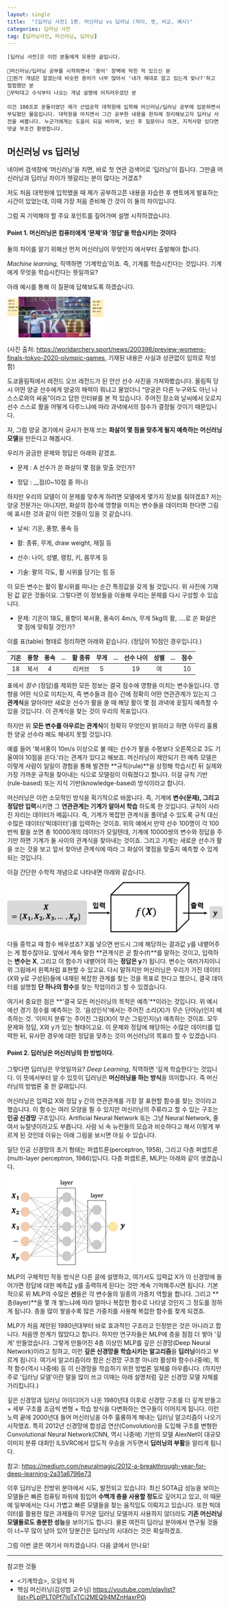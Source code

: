 ```yaml
---
layout: single
title:  "[딥러닝 사전] 1편. 머신러닝 vs 딥러닝 (차이, 뜻, 비교, 예시)"
categories: 딥러닝 사전
tag: [딥러닝사전, 머신러닝, 딥러닝]
---
```



```
[딥러닝 사전]은 이런 분들에게 유용한 글입니다.

🙋머신러닝/딥러닝 공부를 시작하면서 '용어' 장벽에 막힌 적 있으신 분
🙋🏽뭔가 개념은 알겠는데 비슷한 용어가 너무 많아서 '내가 제대로 알고 있는게 맞나?'하고 찝찝했던 분
🙋무턱대고 수식부터 나오는 개념 설명에 어지러우셨던 분

이건 100프로 문돌이였던 제가 산업공학 대학원에 입학해 머신러닝/딥러닝 공부에 입문하면서 부딪혔던 물음입니다. 대학원을 마치면서 그간 공부한 내용을 한차례 정리해보고자 딥러닝 사전을 써봅니다. 누군가에게는 도움이 되길 바라며, 보신 후 질문이나 의견, 지적사항 있다면 댓글 무조건 환영합니다. 
```



## 머신러닝 vs 딥러닝

네이버 검색창에 ‘머신러닝’을 치면, 바로 첫 연관 검색어로 ‘딥러닝’이 뜹니다. 그만큼 머신러닝과 딥러닝 차이가 헷갈리는 분이 많다는 거겠죠?

저도 처음 대학원에 입학했을 때 제가 공부하고픈 내용을 자습한 후 멘토에게 발표하는 시간이 있었는데, 이때 가장 처음 준비해 간 것이 이 둘의 차이입니다.

그럼 꼭 기억해야 할 주요 포인트를 짚어가며 설명 시작하겠습니다.

#### Point 1. 머신러닝은 컴퓨터에게 ‘문제’와 ‘정답’을 학습시키는 것이다

둘의 차이를 알기 위해선 먼저 머신러닝이 무엇인지 에서부터 출발해야 합니다. 

*Machine learning*, 직역하면 ‘기계학습’이죠. 즉, 기계를 학습시킨다는 것입니다. 기계에게 무엇을 학습시킨다는 뜻일까요?

아래 예시를 통해 이 질문에 답해보도록 하겠습니다. 

<img src="../images/2022-01-17-dldict/ansan1.png" alt="ansan1" style="zoom:22%;" />

(사진 출처: https://worldarchery.sport/news/200398/preview-womens-finals-tokyo-2020-olympic-games, 기재된 내용은 사실과 상관없이 임의로 작성함)

도쿄올림픽에서 레전드 오브 레전드가 된 안산 선수 사진을 가져와봤습니다. 올림픽 당시 어떤 양궁 선수에게 양궁의 매력이 뭐냐고 물었더니 “양궁은 다른 누구와도 아닌 나 스스로와의 싸움”이라고 답한 인터뷰를 본 적 있습니다. 주어진 장소와 날씨에서 오로지 선수 스스로 활을 어떻게 다루느냐에 따라 과녁에서의 점수가 결정될 것이기 때문입니다.

자, 그럼 양궁 경기에서 궁사가 현재 쏘는 **화살이 몇 점을 맞추게 될지 예측하는 머신러닝 모델**을 만든다고 해봅시다.

우리가 궁금한 문제와 정답은 아래와 같겠죠.

+ 문제 : A 선수가 쏜 화살이 몇 점을 맞출 것인가?

+ 정답 : __점(0~10점 중 하나)

하지만 우리의 모델이 이 문제를 맞추게 하려면 모델에게 몇가지 정보를 줘야겠죠? 저는 양궁 전문가는 아니지만, 화살의 점수에 영향을 미치는 변수들을 데이터화 한다면 그림에 표시한 것과 같이 이런 것들이 있을 것 같습니다.

+ 날씨: 기온, 풍향, 풍속 등

+ 활: 종류, 무게, draw weight, 재질 등

+ 선수: 나이, 성별, 랭킹, 키, 몸무게 등

+ 기술: 팔의 각도, 활 시위를 당기는 힘 등

이 모든 변수는 활이 활시위를 떠나는 순간 특정값을 갖게 될 것입니다. 위 사진에 기재된 값 같은 것들이요. 그렇다면 이 정보들을 이용해 우리는 문제를 다시 구성할 수 있습니다. 

- 문제: 기온이 18도, 풍향이 북서풍, 풍속이 4m/s, 무게 5kg의 활, ….로 쏜 화살은 몇 점에 맞춰질 것인가?

이를 표(table) 형태로 정리하면 아래와 같습니다. (정답이 10점인 경우입니다.)

| 기온 | 풍향 | 풍속 | ...  | 활 종류 | 무게 | ...  | 선수 나이 | 성별 | ...  | 점수 |
| :--: | :--: | :--: | :--: | :-----: | :--: | ---- | :-------: | :--: | ---- | :--: |
|  18  | 북서 |  4   |      | 리커브  |  5   |      |    19     |  여  |      |  10  |

표에서 *점수* (정답)를 제외한 모든 정보는 결국 점수에 영향을 미치는 변수들입니다. 영향을 어떤 식으로 미치는지, 즉 변수들과 점수 간에 정확히 어떤 연관관계가 있는지 그 **관계식**을 알아야만 새로운 선수가 활을 쏠 때 해당 활이 몇 점 과녁에 꽂힐지 예측할 수 있을 것입니다. 이 관계식을 찾는 것이 우리의 목표입니다.

하지만 위 **모든 변수를 아우르는 관계식**이 정확히 무엇인지 밝히라고 하면 아무리 훌륭한 양궁 선수라 해도 해내지 못할 것입니다. 

예를 들어 '북서풍이 10m/s 이상으로 불 때는 선수가 팔을 수평보다 오른쪽으로 3도 기울여야 10점을 쏜다.'라는 관계가 있다고 해보죠. 머신러닝이 제안되기 전 예측 모델은 이렇게 사람이 일일이 경험을 통해 발견한 **규칙(rule)**을 상정해 학습시킨 뒤 실제와 가장 가까운 규칙을 찾아내는 식으로 모델링이 이뤄졌다고 합니다. 이걸 규칙 기반(rule-based) 또는 지식 기반(knowledge-based) 방식이라고 합니다. 

머신러닝은 이런 소모적인 방식을 획기적으로 바꿉니다. 즉, 기계에 **변수(문제), 그리고 정답만 입력**시키면 그 **연관관계는 기계가 알아서 학습** 하도록 한 것입니다. 규칙이 사라진 자리는 데이터가 메웁니다. 즉, 기계가 복잡한 관계식을 풀어낼 수 있도록 규칙 대신 수많은 데이터('빅데이터')를 입력하는 것이죠.  위의 예에서 만약 선수 100명이 각 100번씩 활을 쏘면 총 10000개의 데이터가 모일텐데, 기계에 10000쌍의 변수와 정답을 주기만 하면 기계가 둘 사이의 관계식을 찾아내는 것이죠. 그리고 기계는 새로운 선수가 활을 쏘는 것을 보고 앞서 찾아낸 관계식에 따라 그 화살이 몇점을 맞출지 예측할 수 있게 되는 것입니다.

이걸 간단한 수학적 개념으로 나타내면 아래와 같습니다. 

<img src="../images/2022-01-17-dldict/image-20220215005015403.png" alt="image-20220215005015403" style="zoom:50%;" />

다들 중학교 때 함수 배우셨죠? X를 넣으면 반드시 그에 해당하는 결과값 y를 내뱉어주는 게 함수잖아요. 앞에서 계속 말한 **관계식은 곧 함수(f)**를 말하는 것이고, 입력하는 **변수는 X**, 그리고 이 함수가 내뱉어야 하는 **정답은 y**가 됩니다. 변수는 여러가지이니 위 그림에서 왼쪽처럼 표현할 수 있고요. 다시 말하지만 머신러닝은 우리가 가진 데이터(X와 y로 구성된)들에 내재된 복잡한 관계를 찾는 것을 목표로 한다고 했으니, 결국 데이터를 설명할 **단 하나의 함수**를 찾는 작업이라고 할 수 있겠습니다.

여기서 중요한 점은 **'결국 모든 머신러닝의 목적은 예측'**이라는 것입니다. 위 예시에선 경기 점수를 예측하는 것. '음성인식'에서는 주어진 소리(X)가 무슨 단어(y)인지 예측하는 것. '이미지 분류'는 주어진 그림(X)이 무슨 그림인지(y) 예측하는 것이죠. 모두 문제와 정답, X와 y가 있는 형태이고요. 이 문제와 정답에 해당하는 수많은 데이터를 입력한 뒤, 유사한 경우에 대한 정답을 맞추는 것이 머신러닝의 목표라 할 수 있겠습니다.

#### Point 2. 딥러닝은 머신러닝의 한 방법이다.

그렇다면 딥러닝은 무엇일까요? *Deep Learning*, 직역하면 ‘깊게 학습한다’는 것입니다. 이 뜻에서부터 알 수 있듯이 딥러닝은 **머신러닝을 하는 방식**을 의미합니다. 즉 머신러닝의 방법론 중 한 갈래입니다.

머신러닝은 입력값 X와 정답 y 간의 연관관계를 가장 잘 표현할 함수를 찾는 것이라고 했습니다. 이 함수는 여러 모양을 띌 수 있지만 머신러닝의 주류라고 할 수 있는 구조는 **인공 신경망** 구조입니다. Artificial Neural Network 또는 그냥 Neural Network, 줄여서 뉴럴넷이라고도 부릅니다. 사람 뇌 속 뉴런들의 모습과 비슷하다고 해서 이렇게 부르게 된 것인데 이유는 아래 그림을 보시면 아실 수 있습니다.

일단 인공 신경망의 초기 형태는 퍼셉트론(perceptron, 1958), 그리고 다층 퍼셉트론(multi-layer perceptron, 1986)입니다. 다층 퍼셉트론, MLP는 아래와 같이 생겼습니다.

<img src="../images/2022-01-17-dldict/image-20220215014128962.png" alt="image-20220215014128962" style="zoom:50%;" />

MLP의 구체적인 작동 방식은 다른 글에 설명하고, 여기서도 입력값 X가 이 신경망에 들어가면 정답에 대한 예측값 y를 출력하게 된다는 것만 계속 기억해주시면 됩니다. 기본적으로 위 MLP의 수많은 **선**들은 각 변수들의 일종의 가중치 역할을 합니다. 그리고 **층(layer)**을 몇 개 쌓느냐에 따라 얼마나 복잡한 함수로 나타낼 것인지 그 정도를 정하게 됩니다. 층을 많이 쌓을수록 많은 가중치를 사용해 복잡한 함수를 찾게 되겠죠.

MLP가 처음 제안된 1980년대부터 바로 효과적인 구조라고 인정받은 것은 아니라고 합니다. 처음엔 한계가 많았다고 합니다. 하지만 연구자들은 MLP에 층을 점점 더 쌓아 '깊게' 만들었습니다. 그렇게 만들어진 4층 이상인 MLP를 깊은 신경망(Deep Neural Network)이라고 칭하고, 이런 **깊은 신경망을 학습시키는 알고리즘**을 **딥러닝**이라고 부르게 됩니다. 여기서 알고리즘이라 함은 신경망 구조뿐 아니라 활성화 함수(나중에), 목적 함수(역시 나중에) 등 이 신경망을 학습하기 위한 방법론 일체를 아우릅니다. (하지만 주로 '딥러닝 모델'이란 말을 많이 쓰고 이때는 아래 설명처럼 깊은 신경망 모델 자체를 가리킵니다.)

깊은 신경망과 딥러닝 아이디어가 나온 1980년대 이후로 신경망 구조를 더 깊게 만들고 + 세부 구조를 조금씩 변형 + 학습 방식을 다변화하는 연구들이 이어지게 됩니다. 이런 노력 끝에 2000년대 들어 머신러닝을 아주 훌륭하게 해내는 딥러닝 알고리즘이 나오기 시작했죠. 특히 2012년 신경망에 합성곱 연산(Convolution)을 도입해 구조를 변형한 Convolutional Neural Network(CNN, 역시 나중에) 기반의 모델 AlexNet이 대규모 이미지 분류 대회인 ILSVRC에서 압도적 우승을 거두면서 **딥러닝의 부활**을 알리게 됩니다.

참고: https://medium.com/neuralmagic/2012-a-breakthrough-year-for-deep-learning-2a31a6796e73

이후 딥러닝은 전방위 분야에서 시도, 발전되고 있습니다. 최신 SOTA급 성능을 보이는 모델들은 빠른 컴퓨팅 파워에 힘입어 **수백개 층을 사용할 정도**로 깊어지고 있고, 이 때문에 일부에서는 다시 가볍고 빠른 모델들을 찾는 움직임도 이뤄지고 있습니다. 또한  빅데이터를 활용한 많은 과제들이 무거운 딥러닝 모델까지 사용하지 않더라도 **기존 머신러닝 모델들로도 충분한 성능**을 보이기도 합니다. 물론 여전히 딥러닝 분야에서 연구될 것들이 너~무 많이 남아 있어 당분간은 딥러닝의 시대라는 것은 확실하겠죠.

그럼 이번 글은 여기서 마치겠습니다. 다음 글에서 만나요!

------

참고한 것들

- <기계학습>, 오일석 저
- 핵심 머신러닝(김성범 교수님) https://youtube.com/playlist?list=PLpIPLT0Pf7IoTxTCi2MEQ94MZnHaxrP0j

